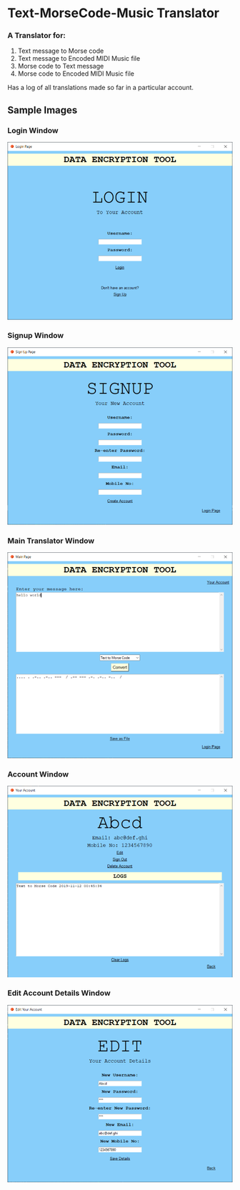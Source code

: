 # Text-MorseCode-Music Translator
### A Translator for:
1. Text message to Morse code
2. Text message to Encoded MIDI Music file
3. Morse code to Text message
4. Morse code to Encoded MIDI Music file

Has a log of all translations made so far in a particular account.

## Sample Images
### Login Window
![Login Window](https://github.com/v3nky13/Text-MorseCode-Music-Translator/blob/main/Sample/Login.png)
### Signup Window
![Signup Window](https://github.com/v3nky13/Text-MorseCode-Music-Translator/blob/main/Sample/Signup.png)
### Main Translator Window
![Main Window](https://github.com/v3nky13/Text-MorseCode-Music-Translator/blob/main/Sample/Main.png)
### Account Window
![Account Window](https://github.com/v3nky13/Text-MorseCode-Music-Translator/blob/main/Sample/Account.png)
### Edit Account Details Window
![Edit Window](https://github.com/v3nky13/Text-MorseCode-Music-Translator/blob/main/Sample/Edit.png)
